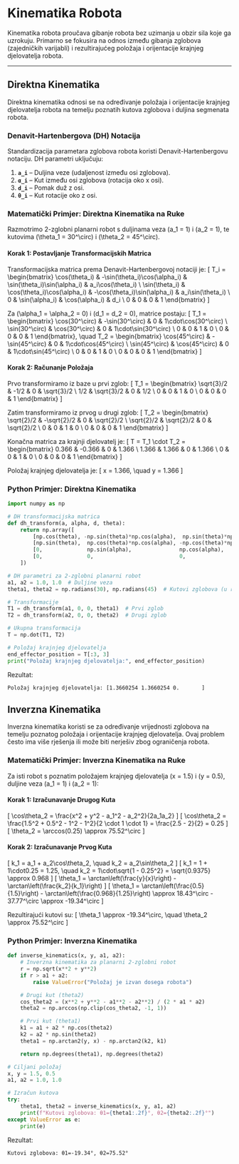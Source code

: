 # Kinematika Robota

Kinematika robota proučava gibanje robota bez uzimanja u obzir sila koje ga uzrokuju. Primarno se fokusira na odnos između gibanja zglobova (zajedničkih varijabli) i rezultirajućeg položaja i orijentacije krajnjeg djelovatelja robota.

---

## Direktna Kinematika

Direktna kinematika odnosi se na određivanje položaja i orijentacije krajnjeg djelovatelja robota na temelju poznatih kutova zglobova i duljina segmenata robota.

### Denavit-Hartenbergova (DH) Notacija

Standardizacija parametara zglobova robota koristi Denavit-Hartenbergovu notaciju. DH parametri uključuju:
1. **`a_i`** – Duljina veze (udaljenost između osi zglobova).
2. **`α_i`** – Kut između osi zglobova (rotacija oko x osi).
3. **`d_i`** – Pomak duž z osi.
4. **`θ_i`** – Kut rotacije oko z osi.

### Matematički Primjer: Direktna Kinematika na Ruke

Razmotrimo 2-zglobni planarni robot s duljinama veza \(a_1 = 1\) i \(a_2 = 1\), te kutovima \(\theta_1 = 30^\circ\) i \(\theta_2 = 45^\circ\).

#### Korak 1: Postavljanje Transformacijskih Matrica
Transformacijska matrica prema Denavit-Hartenbergovoj notaciji je:
\[
T_i = \begin{bmatrix}
\cos(\theta_i) & -\sin(\theta_i)\cos(\alpha_i) & \sin(\theta_i)\sin(\alpha_i) & a_i\cos(\theta_i) \\
\sin(\theta_i) & \cos(\theta_i)\cos(\alpha_i) & -\cos(\theta_i)\sin(\alpha_i) & a_i\sin(\theta_i) \\
0 & \sin(\alpha_i) & \cos(\alpha_i) & d_i \\
0 & 0 & 0 & 1
\end{bmatrix}
\]

Za \(\alpha_1 = \alpha_2 = 0\) i \(d_1 = d_2 = 0\), matrice postaju:
\[
T_1 = \begin{bmatrix}
\cos(30^\circ) & -\sin(30^\circ) & 0 & 1\cdot\cos(30^\circ) \\
\sin(30^\circ) & \cos(30^\circ) & 0 & 1\cdot\sin(30^\circ) \\
0 & 0 & 1 & 0 \\
0 & 0 & 0 & 1
\end{bmatrix},
\quad
T_2 = \begin{bmatrix}
\cos(45^\circ) & -\sin(45^\circ) & 0 & 1\cdot\cos(45^\circ) \\
\sin(45^\circ) & \cos(45^\circ) & 0 & 1\cdot\sin(45^\circ) \\
0 & 0 & 1 & 0 \\
0 & 0 & 0 & 1
\end{bmatrix}
\]

#### Korak 2: Računanje Položaja
Prvo transformiramo iz baze u prvi zglob:
\[
T_1 = \begin{bmatrix}
\sqrt{3}/2 & -1/2 & 0 & \sqrt{3}/2 \\
1/2 & \sqrt{3}/2 & 0 & 1/2 \\
0 & 0 & 1 & 0 \\
0 & 0 & 0 & 1
\end{bmatrix}
\]

Zatim transformiramo iz prvog u drugi zglob:
\[
T_2 = \begin{bmatrix}
\sqrt{2}/2 & -\sqrt{2}/2 & 0 & \sqrt{2}/2 \\
\sqrt{2}/2 & \sqrt{2}/2 & 0 & \sqrt{2}/2 \\
0 & 0 & 1 & 0 \\
0 & 0 & 0 & 1
\end{bmatrix}
\]

Konačna matrica za krajnji djelovatelj je:
\[
T = T_1 \cdot T_2 = \begin{bmatrix}
0.366 & -0.366 & 0 & 1.366 \\
1.366 & 1.366 & 0 & 1.366 \\
0 & 0 & 1 & 0 \\
0 & 0 & 0 & 1
\end{bmatrix}
\]

Položaj krajnjeg djelovatelja je:
\[
x = 1.366, \quad y = 1.366
\]

### Python Primjer: Direktna Kinematika
```python
import numpy as np

# DH transformacijska matrica
def dh_transform(a, alpha, d, theta):
    return np.array([
        [np.cos(theta), -np.sin(theta)*np.cos(alpha),  np.sin(theta)*np.sin(alpha), a*np.cos(theta)],
        [np.sin(theta),  np.cos(theta)*np.cos(alpha), -np.cos(theta)*np.sin(alpha), a*np.sin(theta)],
        [0,              np.sin(alpha),               np.cos(alpha),              d],
        [0,              0,                           0,                          1]
    ])

# DH parametri za 2-zglobni planarni robot
a1, a2 = 1.0, 1.0  # Duljine veza
theta1, theta2 = np.radians(30), np.radians(45)  # Kutovi zglobova (u radijanima)

# Transformacije
T1 = dh_transform(a1, 0, 0, theta1)  # Prvi zglob
T2 = dh_transform(a2, 0, 0, theta2)  # Drugi zglob

# Ukupna transformacija
T = np.dot(T1, T2)

# Položaj krajnjeg djelovatelja
end_effector_position = T[:3, 3]
print("Položaj krajnjeg djelovatelja:", end_effector_position)
```

Rezultat:
```
Položaj krajnjeg djelovatelja: [1.3660254 1.3660254 0.       ]
```

## Inverzna Kinematika

Inverzna kinematika koristi se za određivanje vrijednosti zglobova na temelju poznatog položaja i orijentacije krajnjeg djelovatelja. Ovaj problem često ima više rješenja ili može biti nerješiv zbog ograničenja robota.

### Matematički Primjer: Inverzna Kinematika na Ruke

Za isti robot s poznatim položajem krajnjeg djelovatelja \(x = 1.5\) i \(y = 0.5\), duljine veza \(a_1 = 1\) i \(a_2 = 1\):

#### Korak 1: Izračunavanje Drugog Kuta
\[
\cos\theta_2 = \frac{x^2 + y^2 - a_1^2 - a_2^2}{2a_1a_2}
\]
\[
\cos\theta_2 = \frac{1.5^2 + 0.5^2 - 1^2 - 1^2}{2 \cdot 1 \cdot 1} = \frac{2.5 - 2}{2} = 0.25
\]
\[
\theta_2 = \arccos(0.25) \approx 75.52^\circ
\]

#### Korak 2: Izračunavanje Prvog Kuta
\[
k_1 = a_1 + a_2\cos\theta_2, \quad k_2 = a_2\sin\theta_2
\]
\[
k_1 = 1 + 1\cdot0.25 = 1.25, \quad k_2 = 1\cdot\sqrt{1 - 0.25^2} = \sqrt{0.9375} \approx 0.968
\]
\[
\theta_1 = \arctan\left(\frac{y}{x}\right) - \arctan\left(\frac{k_2}{k_1}\right)
\]
\[
\theta_1 = \arctan\left(\frac{0.5}{1.5}\right) - \arctan\left(\frac{0.968}{1.25}\right) \approx 18.43^\circ - 37.77^\circ \approx -19.34^\circ
\]

Rezultirajući kutovi su:
\[
\theta_1 \approx -19.34^\circ, \quad \theta_2 \approx 75.52^\circ
\]

### Python Primjer: Inverzna Kinematika
```python
def inverse_kinematics(x, y, a1, a2):
    # Inverzna kinematika za planarni 2-zglobni robot
    r = np.sqrt(x**2 + y**2)
    if r > a1 + a2:
        raise ValueError("Položaj je izvan dosega robota")

    # Drugi kut (theta2)
    cos_theta2 = (x**2 + y**2 - a1**2 - a2**2) / (2 * a1 * a2)
    theta2 = np.arccos(np.clip(cos_theta2, -1, 1))

    # Prvi kut (theta1)
    k1 = a1 + a2 * np.cos(theta2)
    k2 = a2 * np.sin(theta2)
    theta1 = np.arctan2(y, x) - np.arctan2(k2, k1)

    return np.degrees(theta1), np.degrees(theta2)

# Ciljani položaj
x, y = 1.5, 0.5
a1, a2 = 1.0, 1.0

# Izračun kutova
try:
    theta1, theta2 = inverse_kinematics(x, y, a1, a2)
    print(f"Kutovi zglobova: θ1={theta1:.2f}°, θ2={theta2:.2f}°")
except ValueError as e:
    print(e)
```

Rezultat:
```
Kutovi zglobova: θ1=-19.34°, θ2=75.52°
```
